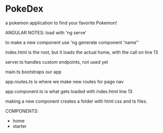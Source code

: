 # PokeDex
a pokemon application to find your favorite Pokemon!

ANGULAR NOTES:
load with 'ng serve'

to make a new component use 'ng generate component 'name''

index.html is the root, but it loads the actual home, with the <app-root> call on line 13

server.ts handles custom endpoints, not used yet

main.ts bootstraps our app

app.routes.ts is where we make new routes for page nav

app.component.ts is what gets loaded with index.html line 13

making a new component creates a folder with html css and ts files. 

COMPONENTS:
- home
- starter
